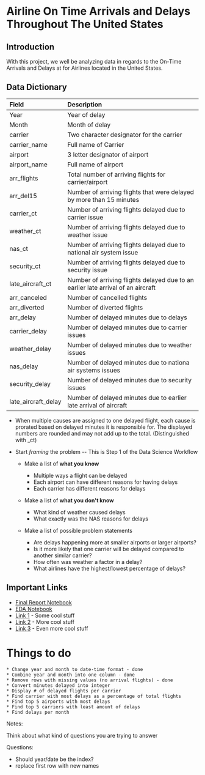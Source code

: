 # Airline On Time Arrivals and Delays Throughout The United States

## Introduction

With this project, we well be analyzing data in regards to the On-Time Arrivals and Delays at for Airlines located in the United States.

## Data Dictionary

| Field | Description |
| :--- | :--- |
| Year | Year of delay |
| Month | Month of delay |
| carrier | Two character designator for the carrier |
| carrier_name | Full name of Carrier |
| airport | 3 letter designator of airport |
| airport_name | Full name of airport |
| arr_flights | Total number of arriving flights for carrier/airport |
| arr_del15 | Number of arriving flights that were delayed by more than 15 minutes |
| carrier_ct | Number of arriving flights delayed due to carrier issue |
| weather_ct | Number of arriving flights delayed due to weather issue |
| nas_ct | Number of arriving flights delayed due to national air system issue |
| security_ct | Number of arriving flights delayed due to security issue |
| late_aircraft_ct | Number of arriving flights delayed due to an earlier late arrival of an aircraft |
| arr_canceled | Number of cancelled flights |
| arr_diverted | Number of diverted flights |
| arr_delay | Number of delayed minutes due to delays |
| carrier_delay | Number of delayed minutes due to carrier issues |
| weather_delay | Number of delayed minutes due to weather issues |
| nas_delay | Number of delayed minutes due to nationa air systems issues |
| security_delay | Number of delayed minutes due to security issues |
| late_aircraft_delay | Number of delayed minutes due to earlier late arrival of aircraft |

* When multiple causes are assigned to one delayed flight, each cause is prorated based on delayed minutes it is responsible for. The displayed numbers are rounded and may not add up to the total. (Distinguished with _ct)




* Start *framing* the problem -- This is Step 1 of the Data Science Workflow
   * Make a list of **what you know**
       * Multiple ways a flight can be delayed
       * Each airport can have different reasons for having delays
       * Each carrier has different reasons for delays
   * Make a list of **what you don't know**
       * What kind of weather caused delays
       * What exactly was the NAS reasons for delays
       
   * Make a list of possible problem statements
       * Are delays happening more at smaller airports or larger airports?
       * Is it more likely that one carrier will be delayed compared to another similar carrier?
       * How often was weather a factor in a delay?
       * What airlines have the highest/lowest percentage of delays?



## Important Links

* [Final Report Notebook](report.ipynb)
* [EDA Notebook](eda.ipynb)
* [Link 1](http://www.google.com) - Some cool stuff
* [Link 2](http://www.google.com) - More cool stuff
* [Link 3](http://www.google.com) - Even more cool stuff



# Things to do
    * Change year and month to date-time format - done
    * Combine year and month into one column - done
    * Remove rows with missing values (no arrival flights) - done
    * Convert minutes delayed into integer
    * Display # of delayed flights per carrier 
    * Find carrier with most delays as a percentage of total flights
    * Find top 5 airports with most delays
    * Find top 5 carriers with least amount of delays
    * Find delays per month
    
Notes:

Think about what kind of questions you are trying to answer



Questions:
- Should year/date be the index?
- replace first row with new names